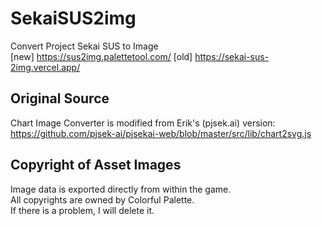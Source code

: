 # SekaiSUS2img
Convert Project Sekai SUS to Image  
[new]
https://sus2img.palettetool.com/
[old]
https://sekai-sus-2img.vercel.app/

## Original Source
Chart Image Converter is modified from Erik's (pjsek.ai) version:  
https://github.com/pjsek-ai/pjsekai-web/blob/master/src/lib/chart2svg.js

## Copyright of Asset Images
Image data is exported directly from within the game.  
All copyrights are owned by Colorful Palette.  
If there is a problem, I will delete it.  
